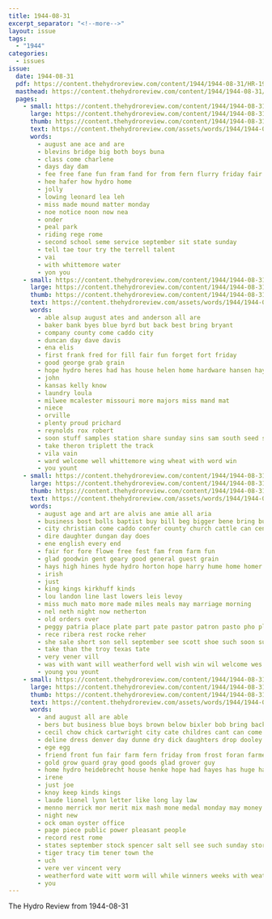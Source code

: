 ```yaml
---
title: 1944-08-31
excerpt_separator: "<!--more-->"
layout: issue
tags:
  - "1944"
categories:
  - issues
issue:
  date: 1944-08-31
  pdf: https://content.thehydroreview.com/content/1944/1944-08-31/HR-1944-08-31.pdf
  masthead: https://content.thehydroreview.com/content/1944/1944-08-31/masthead/HR-1944-08-31.jpg
  pages:
    - small: https://content.thehydroreview.com/content/1944/1944-08-31/small/HR-1944-08-31-01.jpg
      large: https://content.thehydroreview.com/content/1944/1944-08-31/large/HR-1944-08-31-01.jpg
      thumb: https://content.thehydroreview.com/content/1944/1944-08-31/thumbnails/HR-1944-08-31-01.jpg
      text: https://content.thehydroreview.com/assets/words/1944/1944-08-31/HR-1944-08-31-01.txt
      words:
        - august ane ace and are
        - blevins bridge big both boys buna
        - class come charlene
        - days day dam
        - fee free fane fun fram fand for from fern flurry friday fair
        - hee hafer how hydro home
        - jolly
        - lowing leonard lea leh
        - miss made mound matter monday
        - noe notice noon now nea
        - onder
        - peal park
        - riding rege rome
        - second school seme service september sit state sunday
        - tell tae tour try the terrell talent
        - vai
        - with whittemore water
        - yon you
    - small: https://content.thehydroreview.com/content/1944/1944-08-31/small/HR-1944-08-31-02.jpg
      large: https://content.thehydroreview.com/content/1944/1944-08-31/large/HR-1944-08-31-02.jpg
      thumb: https://content.thehydroreview.com/content/1944/1944-08-31/thumbnails/HR-1944-08-31-02.jpg
      text: https://content.thehydroreview.com/assets/words/1944/1944-08-31/HR-1944-08-31-02.txt
      words:
        - able alsup august ates and anderson all are
        - baker bank byes blue byrd but back best bring bryant
        - company county come caddo city
        - duncan day dave davis
        - ena elis
        - first frank fred for fill fair fun forget fort friday
        - good george grab grain
        - hope hydro heres had has house helen home hardware hansen haye hans
        - john
        - kansas kelly know
        - laundry loula
        - milwee mcalester missouri more majors miss mand mat
        - niece
        - orville
        - plenty proud prichard
        - reynolds rox robert
        - soon stuff samples station share sunday sins sam south seed show sheriff simpson
        - take theron triplett the track
        - vila vain
        - ward welcome well whittemore wing wheat with word win
        - you yount
    - small: https://content.thehydroreview.com/content/1944/1944-08-31/small/HR-1944-08-31-03.jpg
      large: https://content.thehydroreview.com/content/1944/1944-08-31/large/HR-1944-08-31-03.jpg
      thumb: https://content.thehydroreview.com/content/1944/1944-08-31/thumbnails/HR-1944-08-31-03.jpg
      text: https://content.thehydroreview.com/assets/words/1944/1944-08-31/HR-1944-08-31-03.txt
      words:
        - august age and art are alvis ane amie all aria
        - business bost bolls baptist buy bill beg bigger bene bring butler bal bank big boys backs better bis burg bridgeport
        - city christian come caddo confer county church cattle can center cold cea company cedar charlie canyon
        - dire daughter dungan day does
        - ene english every end
        - fair for fore flowe free fest fam from farm fun
        - glad goodwin gent geary good general guest grain
        - hays high hines hyde hydro horton hope harry hume home homer hard haskell her
        - irish
        - just
        - king kings kirkhuff kinds
        - lou landon line last lowers leis levoy
        - miss much mato more made miles meals may marriage morning
        - nel neth night now netherton
        - old orders over
        - peggy patria place plate part pate pastor patron pasto pho plenty pies public pelle plants
        - rece ribera rest rocke reher
        - she sale short son sell september see scott shoe such soon sunday sons south state shon stock shall selves
        - take than the troy texas tate
        - very vener vill
        - was with want will weatherford well wish win wil welcome wes week wilbur work west weathers weather welding why
        - young you yount
    - small: https://content.thehydroreview.com/content/1944/1944-08-31/small/HR-1944-08-31-04.jpg
      large: https://content.thehydroreview.com/content/1944/1944-08-31/large/HR-1944-08-31-04.jpg
      thumb: https://content.thehydroreview.com/content/1944/1944-08-31/thumbnails/HR-1944-08-31-04.jpg
      text: https://content.thehydroreview.com/assets/words/1944/1944-08-31/HR-1944-08-31-04.txt
      words:
        - and august all are able
        - bers but business blue boys brown below bixler bob bring back best block
        - cecil chow chick cartwright city cate childres cant can come caddo county
        - deline dress denver day dunne dry dick daughters drop dooley dairy
        - ege egg
        - friend front fun fair farm fern friday from frost foran farmer far for
        - gold grow guard gray good goods glad grover guy
        - home hydro heidebrecht house henke hope had hayes has huge hafer hen
        - irene
        - just joe
        - knoy keep kinds kings
        - laude lionel lynn letter like long lay law
        - menno merrick mor merit mix mash mone medal monday may money
        - night new
        - ock oman oyster office
        - page piece public power pleasant people
        - record rest rome
        - states september stock spencer salt sell see such sunday storm stores shay show sei swing sweeney saturday service sacks save smith surgeon
        - tiger tracy tim tener town the
        - uch
        - vere ver vincent very
        - weatherford wate witt worm will while winners weeks with weathers want welcome white
        - you
---
```


The Hydro Review from 1944-08-31

<!--more-->

